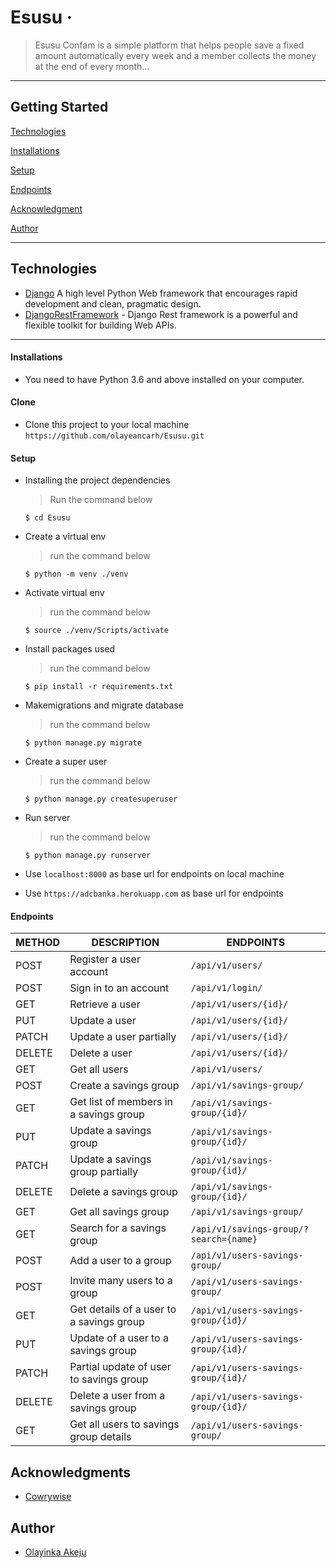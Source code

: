 # Esusu  &middot;

> Esusu Confam is a simple platform that helps people save a fixed amount automatically every week and a member collects the money at the end of every month...

---
## Getting Started

[Technologies](#technologies)

[Installations](#installations)

[Setup](#setup)

[Endpoints](#endpoints)

[Acknowledgment](#acknowledgments)

[Author](#author)


---

## Technologies

- [Django](https://www.djangoproject.com/) A high level Python Web framework that encourages rapid development and clean, pragmatic design.
- [DjangoRestFramework](https://www.django-rest-framework.org/) - Django Rest framework is a powerful and flexible toolkit for building Web APIs.

---

#### Installations

- You need to have Python 3.6 and above installed on your computer.

#### Clone

- Clone this project to your local machine `https://github.com/olayeancarh/Esusu.git`

#### Setup

- Installing the project dependencies
  > Run the command below
  ```shell
  $ cd Esusu
  ```
- Create a virtual env
  > run the command below
  ```shell
  $ python -m venv ./venv
  ```
- Activate virtual env
  > run the command below
  ```shell
  $ source ./venv/Scripts/activate
  ```
- Install packages used
  > run the command below
  ```shell
  $ pip install -r requirements.txt
  ```
- Makemigrations and migrate database
  > run the command below
  ```shell
  $ python manage.py migrate
  ```
- Create a super user
  > run the command below
  ```shell
  $ python manage.py createsuperuser
  ```
- Run server
  > run the command below
  ```shell
  $ python manage.py runserver
  ```
  
- Use `localhost:8000` as base url for endpoints on local machine
- Use `https://adcbanka.herokuapp.com` as base url for endpoints

#### Endpoints

| METHOD | DESCRIPTION                             | ENDPOINTS                 | 
| ------ | --------------------------------------- | ------------------------- | 
| POST   | Register a user account                 | `/api/v1/users/`          | 
| POST   | Sign in to an account                   | `/api/v1/login/`          | 
| GET    | Retrieve a user                         | `/api/v1/users/{id}/`     | 
| PUT    | Update a user                           | `/api/v1/users/{id}/`     | 
| PATCH  | Update a user partially                 | `/api/v1/users/{id}/`     | 
| DELETE | Delete a user                           | `/api/v1/users/{id}/`     |
| GET    | Get all users                           | `/api/v1/users/`          | 
| POST   | Create a savings group                  | `/api/v1/savings-group/`     | 
| GET    | Get list of members in a savings group  | `/api/v1/savings-group/{id}/`| 
| PUT    | Update a savings group                  | `/api/v1/savings-group/{id}/`| 
| PATCH  | Update a savings group partially        | `/api/v1/savings-group/{id}/`| 
| DELETE | Delete a savings group                  | `/api/v1/savings-group/{id}/`|
| GET    | Get all savings group                   | `/api/v1/savings-group/`     | 
| GET    | Search for a savings group              | `/api/v1/savings-group/?search={name}`| 
| POST   | Add a user to a group                   | `/api/v1/users-savings-group/`     |
| POST   | Invite many users to a group            | `/api/v1/users-savings-group/`     | 
| GET    | Get details of a user to a savings group| `/api/v1/users-savings-group/{id}/`| 
| PUT    | Update of a user to a savings group     | `/api/v1/users-savings-group/{id}/`| 
| PATCH  | Partial update of user to savings group | `/api/v1/users-savings-group/{id}/`| 
| DELETE | Delete a user from a savings group      | `/api/v1/users-savings-group/{id}/`|
| GET    | Get all users to savings group details  | `/api/v1/users-savings-group/`     |



## Acknowledgments

- [Cowrywise](https://cowrywise.com/)

## Author

- [Olayinka Akeju](https://github.com/olayeancarh)


